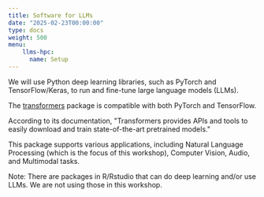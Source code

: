```yaml
---
title: Software for LLMs
date: "2025-02-23T00:00:00"
type: docs 
weight: 500
menu: 
    llms-hpc:
      name: Setup
---
```


We will use Python deep learning libraries, such as PyTorch and TensorFlow/Keras, to run and fine-tune large language models (LLMs).
  
The [transformers](https://huggingface.co/docs/transformers/en/index) package is compatible with both PyTorch and TensorFlow. 

According to its documentation, "Transformers provides APIs and tools to easily download and train state-of-the-art pretrained models." 

This package supports various applications, including Natural Language Processing (which is the focus of this workshop), Computer Vision, Audio, and Multimodal tasks.










Note: There are packages in R/Rstudio that can do deep learning and/or use LLMs.  We are not using those in this workshop.


